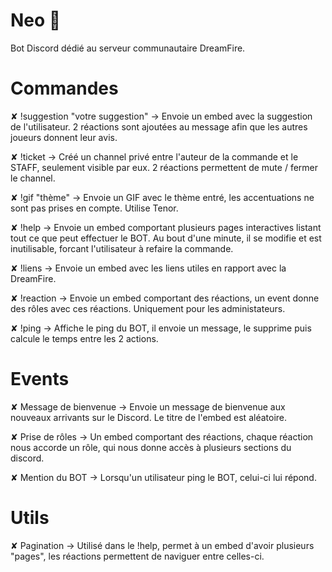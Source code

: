 # Neo 🌂

Bot Discord dédié au serveur communautaire DreamFire.

# Commandes

✘ !suggestion "votre suggestion" → Envoie un embed avec la suggestion de l'utilisateur. 2 réactions sont ajoutées au message afin que les autres joueurs donnent leur avis.

✘ !ticket → Créé un channel privé entre l'auteur de la commande et le STAFF, seulement visible par eux. 2 réactions permettent de mute / fermer le channel.
            
✘ !gif "thème" → Envoie un GIF avec le thème entré, les accentuations ne sont pas prises en compte. Utilise Tenor.

✘ !help → Envoie un embed comportant plusieurs pages interactives listant tout ce que peut effectuer le BOT. Au bout d'une minute, il se modifie et est inutilisable, forcant l'utilisateur à refaire la commande.

✘ !liens → Envoie un embed avec les liens utiles en rapport avec la DreamFire.

✘ !reaction → Envoie un embed comportant des réactions, un event donne des rôles avec ces réactions. Uniquement pour les administateurs.

✘ !ping → Affiche le ping du BOT, il envoie un message, le supprime puis calcule le temps entre les 2 actions.

# Events

✘ Message de bienvenue → Envoie un message de bienvenue aux nouveaux arrivants sur le Discord. Le titre de l'embed est aléatoire.
            
✘ Prise de rôles → Un embed comportant des réactions, chaque réaction nous accorde un rôle, qui nous donne accès à plusieurs sections du discord.
            
✘ Mention du BOT → Lorsqu'un utilisateur ping le BOT, celui-ci lui répond.

# Utils

✘ Pagination → Utilisé dans le !help, permet à un embed d'avoir plusieurs "pages", les réactions permettent de naviguer entre celles-ci.
